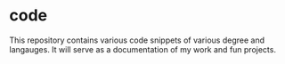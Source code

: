 # code
This repository contains various code snippets of various degree and langauges.
It will serve as a documentation of my work and fun projects.

